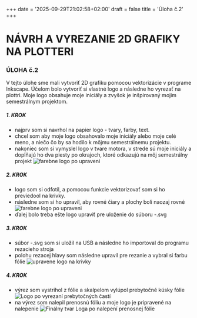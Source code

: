 +++
date = '2025-09-29T21:02:58+02:00'
draft = false
title = 'Úloha č.2'
+++
# NÁVRH A VYREZANIE 2D GRAFIKY NA PLOTTERI
<!--more-->
### ÚLOHA č.2
V tejto úlohe sme mali vytvoriť 2D grafiku pomocou vektorizácie v programe Inkscape. Účelom bolo vytvoriť si vlastné logo a následne ho vyrezať na plottri. Moje logo obsahuje moje iniciály a zvyšok je inšpirovaný mojim semestrálnym projektom. 

##### 1. KROK
- najprv som si navrhol na papier logo - tvary, farby, text. 
- chcel som aby moje logo obsahovalo moje iniciály alebo moje celé meno, a niečo čo by sa hodilo k môjmu semestrálnemu projektu.
- nakoniec som si vymyslel logo v tvare motora, v strede sú moje iniciály a dopĺňajú ho dva piesty po okrajoch, ktoré odkazujú na môj semestrálny projekt
![farebne logo po upraveni](./images/logo1.png)
##### 2. KROK
- logo som si odfotil, a pomocou funkcie vektorizovať som si ho previedool na krivky.
- následne som si ho upravil, aby rovné čiary a plochy boli naozaj rovné
![farebne logo po upraveni](./images/krok3a.png)
- ďalej bolo treba ešte logo upraviť pre uloženie do súboru -.svg
##### 3. KROK
- súbor -.svg som si uložil na USB a následne ho importoval do programu rezacieho stroja
- polohu rezacej hlavy som následne upravil pre rezanie a vybral si farbu fólie
![upravene logo na krivky](./images/krok3b.png)
##### 4. KROK
- výrez som vystrihol z fólie a skalpelom vylúpol prebytočné kúsky fólie
![Logo po vyrezaní prebytočných častí](./images/krok4a.jpg)
- na výrez som nalepil prenosnú fóliu a moje logo je pripravené na nalepenie
![Finálny tvar Loga po nalepení prenosnej fólie](./images/krok4b.jpg)